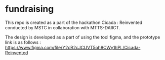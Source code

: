 # fundraising
This repo is created as a part of the hackathon Cicada : Reinvented conducted by MSTC in collaboration with MTTS-DAIICT.

The design is developed as a part of using the tool figma, and the prototype link is as follows : https://www.figma.com/file/Y2cB2cJCUVT5oh8CWy1hPL/Cicada-Reinvented
